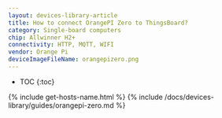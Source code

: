 ```yaml
---
layout: devices-library-article
title: How to connect OrangePI Zero to ThingsBoard?
category: Single-board computers
chip: Allwinner H2+
connectivity: HTTP, MQTT, WIFI
vendor: Orange Pi
deviceImageFileName: orangepizero.png
---
```


* TOC
{:toc}

{% include get-hosts-name.html %}
{% include /docs/devices-library/guides/orangepi-zero.md %}